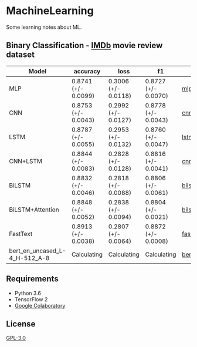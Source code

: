 # MachineLearning
Some learning notes about ML.

## Binary Classification - [IMDb](https://ai.stanford.edu/~amaas/data/sentiment/) movie review dataset

| Model            | accuracy            | loss                | f1                  |Code|
| ---------------- | ------------------- | ------------------- | ------------------- |---|
|MLP|0.8741 (+/- 0.0099)|0.3006 (+/- 0.0118)|0.8727 (+/- 0.0070)|[mlp_binary_tf2.ipynb](Classification/binary/mlp_binary_tf2.ipynb)|
| CNN              | 0.8753 (+/- 0.0043) | 0.2992 (+/- 0.0127) | 0.8778 (+/- 0.0043) |[cnn_binary_tf2.ipynb](Classification/binary/cnn_binary_tf2.ipynb)|
| LSTM             | 0.8787 (+/- 0.0055) | 0.2953 (+/- 0.0132) | 0.8760 (+/- 0.0047) |[lstm_binary_tf2.ipynb](Classification/binary/lstm_binary_tf2.ipynb)|
| CNN+LSTM         | 0.8844 (+/- 0.0083) | 0.2828 (+/- 0.0128) | 0.8816 (+/- 0.0041) |[cnn_lstm_binary_tf2.ipynb](Classification/binary/cnn_lstm_binary_tf2.ipynb)|
| BiLSTM           | 0.8832 (+/- 0.0046) | 0.2818 (+/- 0.0088) | 0.8806 (+/- 0.0061) |[bilstm_binary_tf2.ipynb](Classification/binary/bilstm_binary_tf2.ipynb)|
| BiLSTM+Attention | 0.8848 (+/- 0.0052) | 0.2838 (+/- 0.0094) | 0.8804 (+/- 0.0021) |[bilstm_attention_binary_tf2.ipynb](Classification/binary/bilstm_attention_binary_tf2.ipynb)|
| FastText         | 0.8913 (+/- 0.0038) | 0.2807 (+/- 0.0064) | 0.8872 (+/- 0.0008) |[fasttext_binary_tf2.ipynb](Classification/binary/fasttext_binary_tf2.ipynb)|
| bert_en_uncased_L-4_H-512_A-8|Calculating|Calculating|Calculating|[bert_binary_tf2.ipynb](Classification/binary/bert_binary_tf2.ipynb)|

## Requirements

* Python 3.6
* TensorFlow 2
* [Google Colaboratory](https://colab.research.google.com/)

## License

[GPL-3.0](LICENSE)
